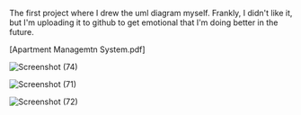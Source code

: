 The first project where I drew the uml diagram myself. Frankly, I didn't like it, but I'm uploading it to github to get emotional that I'm doing better in the future.


[Apartment Managemtn System.pdf]

![Screenshot (74)](https://user-images.githubusercontent.com/108901980/230774108-5ead7b91-bd43-4fe7-bed8-4a04719a966e.png)


![Screenshot (71)](https://user-images.githubusercontent.com/108901980/230772623-ca5ffb46-a099-433e-9fac-1a2e811995bb.png)

![Screenshot (72)](https://user-images.githubusercontent.com/108901980/230772624-0763b525-fe67-43ac-ac0d-04469d7b357b.png)
